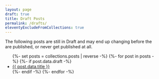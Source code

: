 ```yaml
---
layout: page
draft: true
title: Draft Posts
permalink: /drafts/
eleventyExcludeFromCollections: true
---
```


The following posts are still in Draft and may end up changing before the are published, or never get published at all.
<ul class="unstyled post-list">
{%- set posts = collections.posts | reverse -%}
{%- for post in posts -%}
    {%- if post.data.draft -%}
   <li><a href="{{ post.url }}">{{ post.data.title }}</a></li>
    {%- endif -%}
{%- endfor -%}
</ul>
